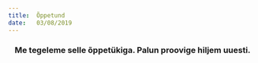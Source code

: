 ```yaml
---
title:  Õppetund
date:   03/08/2019
---
```


### <center>Me tegeleme selle õppetükiga. Palun proovige hiljem uuesti.</center>